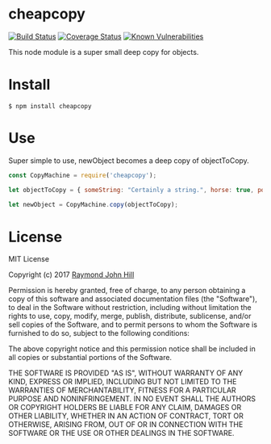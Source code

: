 # cheapcopy
[![Build Status](https://travis-ci.org/theinfamousrj/CheapCopy.svg?branch=master)](https://travis-ci.org/theinfamousrj/CheapCopy)
[![Coverage Status](https://coveralls.io/repos/github/theinfamousrj/CheapCopy/badge.svg?branch=master)](https://coveralls.io/github/theinfamousrj/CheapCopy?branch=master)
[![Known Vulnerabilities](https://snyk.io/test/github/theinfamousrj/cheapcopy/badge.svg)](https://snyk.io/test/github/theinfamousrj/cheapcopy)

This node module is a super small deep copy for objects.

# Install

```
$ npm install cheapcopy
```

# Use

Super simple to use, newObject becomes a deep copy of objectToCopy.

```javascript
const CopyMachine = require('cheapcopy');

let objectToCopy = { someString: "Certainly a string.", horse: true, potion: 1 };

let newObject = CopyMachine.copy(objectToCopy);
```

# License
MIT License

Copyright (c) 2017 [Raymond John Hill](http://www.raymondjohnhill.com)

Permission is hereby granted, free of charge, to any person obtaining a copy
of this software and associated documentation files (the "Software"), to deal
in the Software without restriction, including without limitation the rights
to use, copy, modify, merge, publish, distribute, sublicense, and/or sell
copies of the Software, and to permit persons to whom the Software is
furnished to do so, subject to the following conditions:

The above copyright notice and this permission notice shall be included in all
copies or substantial portions of the Software.

THE SOFTWARE IS PROVIDED "AS IS", WITHOUT WARRANTY OF ANY KIND, EXPRESS OR
IMPLIED, INCLUDING BUT NOT LIMITED TO THE WARRANTIES OF MERCHANTABILITY,
FITNESS FOR A PARTICULAR PURPOSE AND NONINFRINGEMENT. IN NO EVENT SHALL THE
AUTHORS OR COPYRIGHT HOLDERS BE LIABLE FOR ANY CLAIM, DAMAGES OR OTHER
LIABILITY, WHETHER IN AN ACTION OF CONTRACT, TORT OR OTHERWISE, ARISING FROM,
OUT OF OR IN CONNECTION WITH THE SOFTWARE OR THE USE OR OTHER DEALINGS IN THE
SOFTWARE.